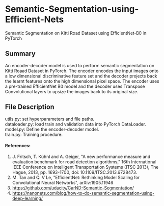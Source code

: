 # Semantic-Segmentation-using-Efficient-Nets
Semantic Segmentation on Kitti Road Dataset using EfficientNet-B0 in PyTorch

## Summary 
An encoder-decoder model is used to perform semantic segmentation on Kitti Roaad Dataset in PyTorch. The encoder encodes the input images onto a low dimensional discriminative feature set and the decoder projects back the learnt features onto the high dimensional pixel space. The encoder uses a pre-trained EfficientNet B0 model and the decoder uses Transpose Convolutional layers to upsize the images back to its original size.  

## File Description
utils.py: set hyperparameters and file paths.   
dataloader.py: load train and validation data into PyTorch DataLoader.  
model.py: Define the encoder-decoder model.  
train.py: Training procedure.  

#### References:
1. J. Fritsch, T. Kühnl and A. Geiger, "A new performance measure and evaluation benchmark for road detection algorithms," 16th International IEEE Conference on Intelligent Transportation Systems (ITSC 2013), The Hague, 2013, pp. 1693-1700, doi: 10.1109/ITSC.2013.6728473.
2. M. Tan and Q. V Le, "EfficientNet: Rethinking Model Scaling for Convolutional Neural Networks", arXiv:1905.11946 
2. https://github.com/udacity/CarND-Semantic-Segmentation/
3. https://nanonets.com/blog/how-to-do-semantic-segmentation-using-deep-learning/


